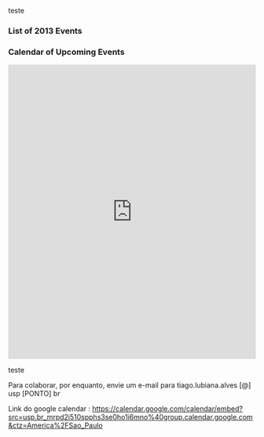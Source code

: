 teste

<div class="span3">
	<h3>List of 2013 Events</h3>
<div id="upcoming"></div><!--/span-->
</div>
<div class="span9">
	<h3>Calendar of Upcoming Events</h3>
	<iframe src="https://www.google.com/calendar/embed?height=600&amp;wkst=1&amp;bgcolor=%23ffffff&amp;src=60kvvarubrv958lj3snku908rg%40group.calendar.google.com&amp;color=%231B887A&amp;ctz=America%2FNew_York" style=" border-width:0 " width="100%" height="600" frameborder="0" scrolling="no"></iframe>
</div><!--/span-->


teste

Para colaborar, por enquanto, envie um e-mail para tiago.lubiana.alves [@] usp [PONTO] br 

Link do google calendar : https://calendar.google.com/calendar/embed?src=usp.br_mrpd2i510spphs3se0ho1i6mno%40group.calendar.google.com&ctz=America%2FSao_Paulo
